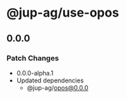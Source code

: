 # @jup-ag/use-opos

## 0.0.0

### Patch Changes

- 0.0.0-alpha.1
- Updated dependencies
  - @jup-ag/opos@0.0.0
